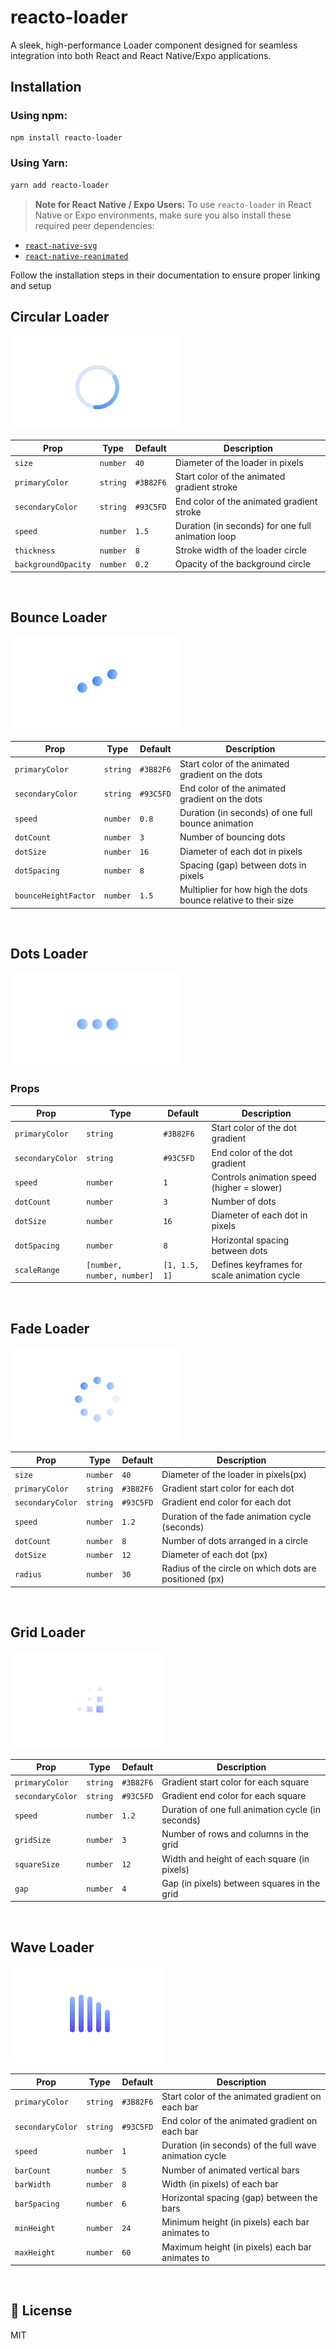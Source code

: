 # reacto-loader

A sleek, high-performance Loader component designed for seamless integration into both React and React Native/Expo applications.

## Installation

### Using npm:

```sh
npm install reacto-loader
```

### Using Yarn:

```sh
yarn add reacto-loader
```

> **Note for React Native / Expo Users:**
> To use `reacto-loader` in React Native or Expo environments, make sure you also install these required peer dependencies:

- [`react-native-svg`](https://www.npmjs.com/package/react-native-svg)
- [`react-native-reanimated`](https://www.npmjs.com/package/react-native-reanimated)

Follow the installation steps in their documentation to ensure proper linking and setup

## Circular Loader

![CircularLoader Example](https://raw.githubusercontent.com/roshab007/reacto-loader/refs/heads/main/gifs/circular_loader.gif)

| Prop                | Type     | Default   | Description                                       |
| ------------------- | -------- | --------- | ------------------------------------------------- |
| `size`              | `number` | `40`      | Diameter of the loader in pixels                  |
| `primaryColor`      | `string` | `#3B82F6` | Start color of the animated gradient stroke       |
| `secondaryColor`    | `string` | `#93C5FD` | End color of the animated gradient stroke         |
| `speed`             | `number` | `1.5`     | Duration (in seconds) for one full animation loop |
| `thickness`         | `number` | `8`       | Stroke width of the loader circle                 |
| `backgroundOpacity` | `number` | `0.2`     | Opacity of the background circle                  |

<br>

## Bounce Loader

![BounceLoader Example](https://raw.githubusercontent.com/roshab007/reacto-loader/refs/heads/main/gifs/bounce_loader.gif)

| Prop                 | Type     | Default   | Description                                                    |
| -------------------- | -------- | --------- | -------------------------------------------------------------- |
| `primaryColor`       | `string` | `#3B82F6` | Start color of the animated gradient on the dots               |
| `secondaryColor`     | `string` | `#93C5FD` | End color of the animated gradient on the dots                 |
| `speed`              | `number` | `0.8`     | Duration (in seconds) of one full bounce animation             |
| `dotCount`           | `number` | `3`       | Number of bouncing dots                                        |
| `dotSize`            | `number` | `16`      | Diameter of each dot in pixels                                 |
| `dotSpacing`         | `number` | `8`       | Spacing (gap) between dots in pixels                           |
| `bounceHeightFactor` | `number` | `1.5`     | Multiplier for how high the dots bounce relative to their size |

<br>

## Dots Loader

![DotsLoader Example](https://raw.githubusercontent.com/roshab007/reacto-loader/refs/heads/main/gifs/dots_loader.gif)

### Props

| Prop             | Type                       | Default       | Description                                 |
| ---------------- | -------------------------- | ------------- | ------------------------------------------- |
| `primaryColor`   | `string`                   | `#3B82F6`     | Start color of the dot gradient             |
| `secondaryColor` | `string`                   | `#93C5FD`     | End color of the dot gradient               |
| `speed`          | `number`                   | `1`           | Controls animation speed (higher = slower)  |
| `dotCount`       | `number`                   | `3`           | Number of dots                              |
| `dotSize`        | `number`                   | `16`          | Diameter of each dot in pixels              |
| `dotSpacing`     | `number`                   | `8`           | Horizontal spacing between dots             |
| `scaleRange`     | `[number, number, number]` | `[1, 1.5, 1]` | Defines keyframes for scale animation cycle |

<br>

## Fade Loader

![FadeLoader Example](https://raw.githubusercontent.com/roshab007/reacto-loader/refs/heads/main/gifs/fade_loader.gif)

| Prop             | Type     | Default   | Description                                            |
| ---------------- | -------- | --------- | ------------------------------------------------------ |
| `size`           | `number` | `40`      | Diameter of the loader in pixels(px)                   |
| `primaryColor`   | `string` | `#3B82F6` | Gradient start color for each dot                      |
| `secondaryColor` | `string` | `#93C5FD` | Gradient end color for each dot                        |
| `speed`          | `number` | `1.2`     | Duration of the fade animation cycle (seconds)         |
| `dotCount`       | `number` | `8`       | Number of dots arranged in a circle                    |
| `dotSize`        | `number` | `12`      | Diameter of each dot (px)                              |
| `radius`         | `number` | `30`      | Radius of the circle on which dots are positioned (px) |

<br>

## Grid Loader

![GridLoader Example](https://raw.githubusercontent.com/roshab007/reacto-loader/refs/heads/main/gifs/grid_loader.gif)

| Prop             | Type     | Default   | Description                                       |
| ---------------- | -------- | --------- | ------------------------------------------------- |
| `primaryColor`   | `string` | `#3B82F6` | Gradient start color for each square              |
| `secondaryColor` | `string` | `#93C5FD` | Gradient end color for each square                |
| `speed`          | `number` | `1.2`     | Duration of one full animation cycle (in seconds) |
| `gridSize`       | `number` | `3`       | Number of rows and columns in the grid            |
| `squareSize`     | `number` | `12`      | Width and height of each square (in pixels)       |
| `gap`            | `number` | `4`       | Gap (in pixels) between squares in the grid       |

<br>

## Wave Loader

![WaveLoader Example](https://raw.githubusercontent.com/roshab007/reacto-loader/refs/heads/main/gifs/wave_loader.gif)

| Prop             | Type     | Default   | Description                                            |
| ---------------- | -------- | --------- | ------------------------------------------------------ |
| `primaryColor`   | `string` | `#3B82F6` | Start color of the animated gradient on each bar       |
| `secondaryColor` | `string` | `#93C5FD` | End color of the animated gradient on each bar         |
| `speed`          | `number` | `1`       | Duration (in seconds) of the full wave animation cycle |
| `barCount`       | `number` | `5`       | Number of animated vertical bars                       |
| `barWidth`       | `number` | `8`       | Width (in pixels) of each bar                          |
| `barSpacing`     | `number` | `6`       | Horizontal spacing (gap) between the bars              |
| `minHeight`      | `number` | `24`      | Minimum height (in pixels) each bar animates to        |
| `maxHeight`      | `number` | `60`      | Maximum height (in pixels) each bar animates to        |

<br>

## 📄 License

MIT
